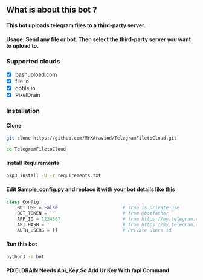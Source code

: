 ## What is about this bot ?

#### This bot uploads telegram files to a third-party server.
#### Usage: Send any file or bot. Then select the third-party server you want to upload to.

### Supported clouds
- [x] bashupload.com
- [x] file.io
- [x] gofile.io
- [x] PixelDrain

### Installation
#### Clone

```sh
git clone https://github.com/MrXAravind/TelegramFiletoCloud.git

cd TelegramFiletoCloud

```

#### Install Requirements

```sh
pip3 install -U -r requirements.txt
```
#### Edit Sample_config.py and replace it with your bot details like this

```python
class Config:
    BOT_USE = False                        # True is private use
    BOT_TOKEN = ''                         # from @botfather
    APP_ID = 1234567                       # from https://my.telegram.org/apps
    API_HASH = ''                          # from https://my.telegram.org/apps
    AUTH_USERS = []                        # Private users id
```

#### Run this bot
```sh
python3 -m bot
```

#### PIXELDRAIN Needs Api_Key,So Add Ur Key With /api Command
